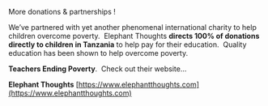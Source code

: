 

More donations & partnerships !

We’ve partnered with yet another phenomenal international charity to help children overcome poverty. &nbsp;Elephant Thoughts **directs 100% of donations directly to children in Tanzania** to help pay for their education. &nbsp;Quality education has been shown to help overcome poverty. &nbsp;

**Teachers Ending Poverty**. &nbsp;Check out their website…

**Elephant Thoughts** [https://www.elephantthoughts.com](https://www.elephantthoughts.com)